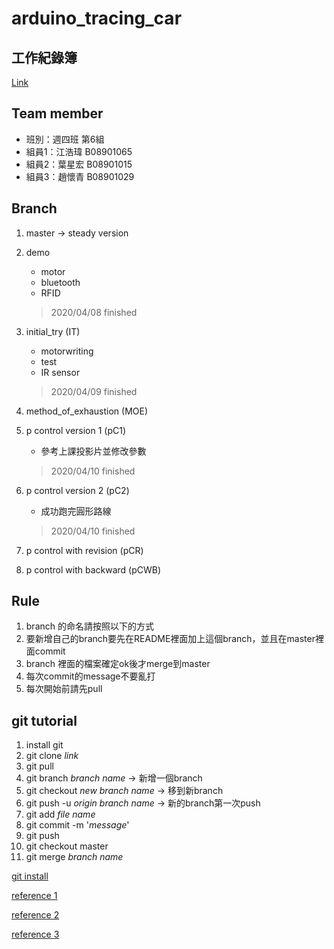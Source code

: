 # arduino_tracing_car

## 工作紀錄簿 

[Link](https://hackmd.io/@V1btMSjkRvKEsMbF1F9Cdg/Sk1B_CtII)  

## Team member

* 班別：週四班 第6組
* 組員1：江浩瑋 B08901065
* 組員2：葉星宏 B08901015
* 組員3：趙懷青 B08901029

## Branch

1. master -> steady version

2. demo
    * motor
    * bluetooth
    * RFID
    >  2020/04/08 finished

3. initial_try (IT)
    * motorwriting
    * test
    * IR sensor
    > 2020/04/09 finished

4. method_of_exhaustion (MOE)

5. p control version 1 (pC1)
    * 參考上課投影片並修改參數
    > 2020/04/10 finished
6. p control version 2 (pC2)
    * 成功跑完圓形路線
    > 2020/04/10 finished

7. p control with revision (pCR)

8. p control with backward (pCWB)

## Rule

1. branch 的命名請按照以下的方式
2. 要新增自己的branch要先在README裡面加上這個branch，並且在master裡面commit
3. branch 裡面的檔案確定ok後才merge到master
4. 每次commit的message不要亂打
5. 每次開始前請先pull

## git tutorial

1. install git
2. git clone *link*
3. git pull
4. git branch *branch name* -> 新增一個branch
5. git checkout *new branch name* -> 移到新branch
6. git push -u *origin* *branch name* -> 新的branch第一次push
7. git add *file name*
8. git commit -m '*message*'
9. git push
10. git checkout master
11. git merge *branch name*

[git install](https://git-scm.com/)

[reference 1](https://progressbar.tw/posts/1)

[reference 2](https://blog.techbridge.cc/2018/01/17/learning-programming-and-coding-with-python-git-and-github-tutorial/)

[reference 3](https://tw.alphacamp.co/blog/git-github-version-control-guide)


